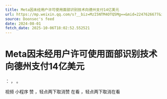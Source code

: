 ```yaml
---
title: Meta因未经用户许可使用面部识别技术向德州支付14亿美元
url: https://mp.weixin.qq.com/s?__biz=MzI5NTM4OTQ5Mg==&mid=2247626677&idx=6&sn=b4145e6e802d05529be9ca32274682fd
source: Doonsec's feed
date: 2024-08-01
fetch_date: 2025-10-06T18:02:52.552521
---
```


# Meta因未经用户许可使用面部识别技术向德州支付14亿美元

：
，
。

视频
小程序
赞
，轻点两下取消赞
在看
，轻点两下取消在看